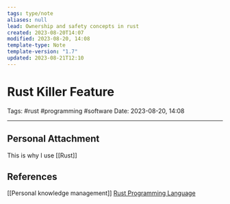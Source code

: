 ```yaml
---
tags: type/note
aliases: null
lead: Ownership and safety concepts in rust
created: 2023-08-20T14:07
modified: 2023-08-20, 14:08
template-type: Note
template-version: "1.7"
updated: 2023-08-21T12:10
---
```


# Rust Killer Feature

Tags: #rust #programming #software 
Date: 2023-08-20, 14:08

---



## Personal Attachment

This is why I use [[Rust]]

## References

[[Personal knowledge management]]
[Rust Programming Language](https://www.rust-lang.org/)
